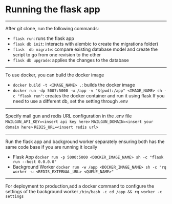 # Running the flask app

---
After git clone, run the following commands:
- `flask run`: runs the flask app
- `flask db init`: interacts with alembic to create the migrations folder)
- `flask  db migrate`: compare existing database model and create the script to go from one revision to the other
- `flask db upgrade`: applies the changes to the database

---
To use docker, you can build the docker image
- `docker build -t <IMAGE_NAME> .`: builds the docker image
- `docker run -dp 5007:5000 -w /app -v "$(pwd):/app" <IMAGE_NAME> sh -c "flask run"`: creates the docker container and run it using flask
If you need to use a different db, set the setting through .env

---
Specify mail gun and redis URL configuration in the .env file
`MAILGUN_API_KEY=<insert api key here>`
`MAILGUN_DOMAIN=<insert your domain here>`
`REDIS_URL=<insert redis url>`

---
Run the flask app and background worker separately ensuring both has the same code base if you are running it locally
- Flask App
`docker run -p 5000:5000 <DOCKER_IMAGE_NAME> sh -c "flask run --host 0.0.0.0"`
- Background Worker
`docker run -w /app <DOCKER_IMAGE_NAME> sh -c "rq worker -u <REDIS_EXTERNAL_URL> <QUEUE_NAME>"`

---
For deployment to production,add a docker command to configure the settings of the background worker
`/bin/bash -c cd /app && rq worker -c settings`